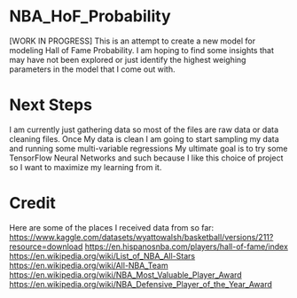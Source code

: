 # NBA_HoF_Probability
[WORK IN PROGRESS]
This is an attempt to create a new model for modeling Hall of Fame Probability.
I am hoping to find some insights that may have not been explored or just identify
the highest weighing parameters in the model that I come out with.

# Next Steps
I am currently just gathering data so most of the files are raw data or data cleaning files.
Once My data is clean I am going to start sampling my data and running some multi-variable regressions
My ultimate goal is to try some TensorFlow Neural Networks and such because I like this choice of
project so I want to maximize my learning from it.

# Credit
Here are some of the places I received data from so far:
https://www.kaggle.com/datasets/wyattowalsh/basketball/versions/211?resource=download
https://en.hispanosnba.com/players/hall-of-fame/index
https://en.wikipedia.org/wiki/List_of_NBA_All-Stars
https://en.wikipedia.org/wiki/All-NBA_Team
https://en.wikipedia.org/wiki/NBA_Most_Valuable_Player_Award
https://en.wikipedia.org/wiki/NBA_Defensive_Player_of_the_Year_Award
